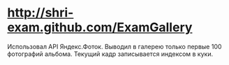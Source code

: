 http://shri-exam.github.com/ExamGallery
===========

Использовал API Яндекс.Фоток. Выводил в галерею только первые 100 фотографий альбома.
Текущий кадр записывается индексом в куки.
